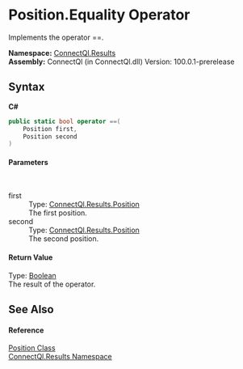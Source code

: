 # Position.Equality Operator 
 

Implements the operator ==.

**Namespace:**&nbsp;<a href="N_ConnectQl_Results">ConnectQl.Results</a><br />**Assembly:**&nbsp;ConnectQl (in ConnectQl.dll) Version: 100.0.1-prerelease

## Syntax

**C#**<br />
``` C#
public static bool operator ==(
	Position first,
	Position second
)
```


#### Parameters
&nbsp;<dl><dt>first</dt><dd>Type: <a href="T_ConnectQl_Results_Position">ConnectQl.Results.Position</a><br />The first position.</dd><dt>second</dt><dd>Type: <a href="T_ConnectQl_Results_Position">ConnectQl.Results.Position</a><br />The second position.</dd></dl>

#### Return Value
Type: <a href="http://msdn2.microsoft.com/en-us/library/a28wyd50" target="_blank">Boolean</a><br />The result of the operator.

## See Also


#### Reference
<a href="T_ConnectQl_Results_Position">Position Class</a><br /><a href="N_ConnectQl_Results">ConnectQl.Results Namespace</a><br />